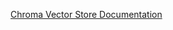 [Chroma Vector Store Documentation](https://docs.spring.io/spring-ai/reference/api/vectordbs/chroma.html)